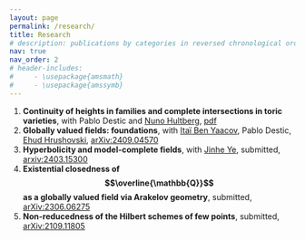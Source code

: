 ```yaml
---
layout: page
permalink: /research/
title: Research
# description: publications by categories in reversed chronological order. generated by jekyll-scholar.
nav: true
nav_order: 2
# header-includes:
#     - \usepackage{amsmath}
#     - \usepackage{amssymb}
---
```


1. **Continuity of heights in families and complete intersections in toric varieties**, with Pablo Destic and [Nuno Hultberg](https://sites.google.com/view/nuno-hultberg/home), [pdf](\assets\pdf\Continuity_of_heights_in_families_2024_10_08.pdf)
1. **Globally valued fields: foundations**, with [Itaï Ben Yaacov](https://math.univ-lyon1.fr/~begnac/), Pablo Destic, [Ehud Hrushovski](https://www.maths.ox.ac.uk/people/ehud.hrushovski), [arXiv:2409.04570](https://arxiv.org/abs/2409.04570)
1. **Hyperbolicity and model-complete fields**, with [Jinhe Ye](https://sites.google.com/view/vincentye/home?authuser=0), submitted, [arxiv:2403.15300](https://arxiv.org/abs/2403.15300)
1. **Existential closedness of $$\overline{\mathbb{Q}}$$ as a globally valued field via Arakelov geometry**, submitted, [arXiv:2306.06275](https://arxiv.org/abs/2306.06275)
1. **Non-reducedness of the Hilbert schemes of few points**, submitted, [arXiv:2109.11805](https://arxiv.org/abs/2109.11805)

